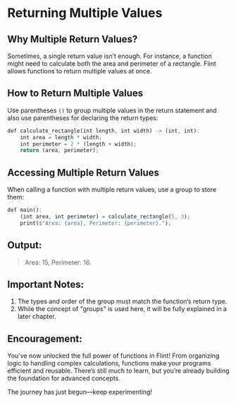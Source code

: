 # Returning Multiple Values

## Why Multiple Return Values?

Sometimes, a single return value isn’t enough. For instance, a function might need to calculate both the area and perimeter of a rectangle. Flint allows functions to return multiple values at once.

## How to Return Multiple Values
Use parentheses `()` to group multiple values in the return statement and also use parentheses for declaring the return types:

```rs
def calculate_rectangle(int length, int width) -> (int, int):
    int area = length * width;
    int perimeter = 2 * (length + width);
    return (area, perimeter);
```

## Accessing Multiple Return Values
When calling a function with multiple return values, use a group to store them:

```rs
def main():
    (int area, int perimeter) = calculate_rectangle(5, 3);
    print($"Area: {area}, Perimeter: {perimeter}.");
```

## Output:

> Area: 15, Perimeter: 16.

## Important Notes:

1. The types and order of the group must match the function’s return type.
2. While the concept of "groups" is used here, it will be fully explained in a later chapter.

## Encouragement:

You’ve now unlocked the full power of functions in Flint! From organizing logic to handling complex calculations, functions make your programs efficient and reusable. There’s still much to learn, but you’re already building the foundation for advanced concepts.

The journey has just begun—keep experimenting!

